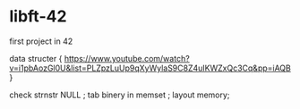 # libft-42
first project in 42 

data structer
{
https://www.youtube.com/watch?v=i1pbAozGl0U&list=PLZpzLuUp9qXyWylaS9C8Z4uIKWZxQc3Cq&pp=iAQB
}


check strnstr NULL ;
tab binery in memset ;
layout memory;